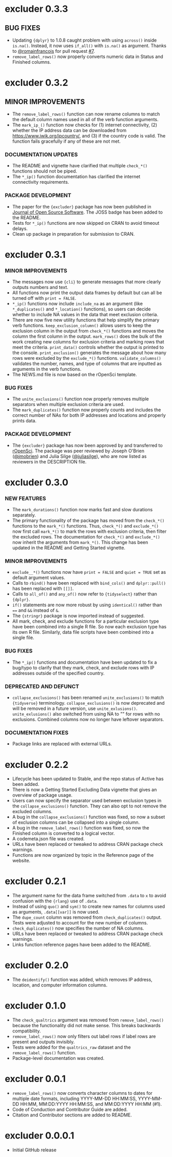 # excluder 0.3.3

## BUG FIXES

* Updating `{dplyr}` to 1.0.8 caught problem with using `across()` inside `is.na()`. Instead, it now uses `if_all()` with `is.na()` as argument. Thanks to [@romainfrancois](https://github.com/romainfrancois) for pull request [\#7](https://github.com/ropensci/excluder/pull/7).
* `remove_label_rows()` now properly converts numeric data in Status and Finished columns.

# excluder 0.3.2

## MINOR IMPROVEMENTS

* The `remove_label_rows()` function can now rename columns to match the default column names used in all of the verb function arguments.
* The `mark_ip_()` function now checks for (1) internet connectivity, (2) whether the IP address data can be downloaded from https://www.iwik.org/ipcountry/, and (3) if the country code is valid. The function fails gracefully if any of these are not met.

### DOCUMENTATION UPDATES

* The README and vignette have clarified that multiple `check_*()` functions should not be piped.
* The `*_ip()` function documentation has clarified the internet connectivity requirements.

### PACKAGE DEVELOPMENT

* The paper for the `{excluder}` package has now been published in [Journal of Open Source Software](https://doi.org/10.21105/joss.03893). The JOSS badge has been added to the README.
* Tests for `*_ip()` functions are now skipped on CRAN to avoid timeout delays.
* Clean up package in preparation for submission to CRAN.


# excluder 0.3.1

### MINOR IMPROVEMENTS

* The messages now use `{cli}` to generate messages that more clearly outputs numbers and text.
* All functions now print the output data frames by default but can all be turned off with `print = FALSE`.
* `*_ip()` functions now include `include_na` as an argument (like `*_duplicates()` and `*_location()` functions), so users can decide whether to include NA values in the data that meet exclusion criteria.
* There are now five new utility functions that help simplify the primary verb functions. `keep_exclusion_column()` allows users to keep the exclusion column in the output from `check_*()` functions and moves the column the first column in the output. `mark_rows()` does the bulk of the work creating new columns for exclusion criteria and marking rows that meet the criteria. `print_data()` controls whether the output is printed to the console. `print_exclusion()` generates the message about how many rows were excluded by the `exclude_*()` functions. `validate_columns()` validates the number, names, and type of columns that are inputted as arguments in the verb functions.
* The NEWS.md file is now based on the rOpenSci template.


### BUG FIXES

* The `unite_exclusions()` function now properly removes multiple separators when multiple exclusion criteria are used.
* The `mark_duplicates()` function now properly counts and includes the correct number of NAs for both IP addresses and locations and properly prints data.


### PACKAGE DEVELOPMENT

* The `{excluder}` package has now been approved by and transferred to [rOpenSci](https://ropensci.org/). The package was peer reviewed by Joseph O'Brien ([@jmobrien](https://github.com/jmobrien)) and Julia Silge ([@juliasilge](https://github.com/juliasilge)), who are now listed as reviewers in the DESCRIPTION file.


# excluder 0.3.0

### NEW FEATURES

* The `mark_durations()` function now marks fast and slow durations separately.
* The primary functionality of the package has moved from the `check_*()` functions to the `mark_*()` functions. Thus, `check_*()` and `exclude_*()` now first call `mark_*()` to mark the rows with exclusion criteria, then filter the excluded rows. The documentation for `check_*()` and `exclude_*()` now inherit the arguments from `mark_*()`. This change has been updated in the README and Getting Started vignette.

### MINOR IMPROVEMENTS

* `exclude__*()` functions now have `print = FALSE` and `quiet = TRUE` set as default argument values.
* Calls to `rbind()` have been replaced with `bind_cols()` and `dplyr::pull()` has been replaced with `[[]]`.
* Calls to `all_of()` and `any_of()` now refer to `{tidyselect}` rather than `{dplyr}`.
* `if()` statements are now more robust by using `identical()` rather than `==` and `&&` instead of `&`.
* The `{stringr}` package is now imported instead of suggested.
* All mark, check, and exclude functions for a particular exclusion type have been combined into a single R file. So now each exclusion type has its own R file. Similarly, data file scripts have been combined into a single file.

### BUG FIXES

* The `*_ip()` functions and documentation have been updated to fix a bug/typo to clarify that they mark, check, and exclude rows with IP addresses outside of the specified country.

### DEPRECATED AND DEFUNCT

* `collapse_exclusions()` has been renamed `unite_exclusions()` to match `{tidyverse}` terminology. `collapse_exclusions()` is now deprecated and will be removed in a future version, use `unite_exlusions()`. `unite_exlusions()` also switched from using NA to "" for rows with no exclusions. Combined columns now no longer have leftover separators.

### DOCUMENTATION FIXES

* Package links are replaced with external URLs.


# excluder 0.2.2

* Lifecycle has been updated to Stable, and the repo status of Active has been added.
* There is now a Getting Started Excluding Data vignette that gives an overview of package usage.
* Users can now specify the separator used between exclusion types in the `collapse_exclusions()` function. They can also opt to not remove the excluded columns.
* A bug in the `collapse_exclusions()` function was fixed, so now a subset of exclusion columns can be collapsed into a single column.
* A bug in the `remove_label_rows()` function was fixed, so now the Finished column is converted to a logical vector.
* A codemeta.json file was created.
* URLs have been replaced or tweaked to address CRAN package check warnings.
* Functions are now organized by topic in the Reference page of the website.

# excluder 0.2.1

* The argument name for the data frame switched from `.data` to `x` to avoid confusion with the `{rlang}` use of `.data`.
* Instead of using `quo()` and `sym()` to create new names for columns used as arguments, `.data[[var]]` is now used.
* The `dupe_count` column was removed from `check_duplicates()` output. Tests were adjusted to account for the new number of columns.
* `check_duplicates()` now specifies the number of NA columns.
* URLs have been replaced or tweaked to address CRAN package check warnings.
* Links function reference pages have been added to the README.

# excluder 0.2.0

* The `deidentify()` function was added, which removes IP address, location, and computer information columns.

# excluder 0.1.0

* The `check_qualtrics` argument was removed from `remove_label_rows()` because the functionality did not make sense. This breaks backwards compatibility.
* `remove_label_rows()` now only filters out label rows if label rows are present and outputs invisibly.
* Tests were added for the `qualtrics_raw` dataset and the `remove_label_rows()` function.
* Package-level documentation was created.

# excluder 0.0.1

* `remove_label_rows()` now converts character columns to dates for multiple date formats, including YYYY-MM-DD HH:MM:SS, YYYY-MM-DD HH:MM, MM:DD:YYYY HH:MM:SS, and MM:DD:YYYY HH:MM (#1).
* Code of Conduction and Contributor Guide are added.
* Citation and Contributor sections are added to README.

# excluder 0.0.0.1

* Initial GitHub release
